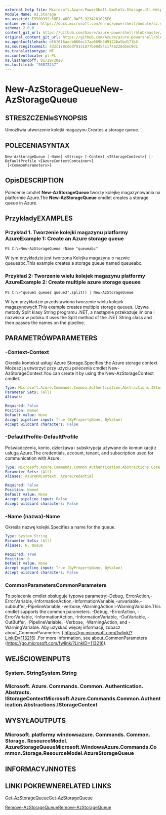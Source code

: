 ```yaml
---
external help file: Microsoft.Azure.PowerShell.Cmdlets.Storage.dll-Help.xml
Module Name: Az.Storage
ms.assetid: E9500392-6BE1-46EC-9AF5-9234281025E6
online version: https://docs.microsoft.com/en-us/powershell/module/az.storage/new-azstoragequeue
schema: 2.0.0
content_git_url: https://github.com/Azure/azure-powershell/blob/master/src/Storage/Storage.Management/help/New-AzStorageQueue.md
original_content_git_url: https://github.com/Azure/azure-powershell/blob/master/src/Storage/Storage.Management/help/New-AzStorageQueue.md
ms.openlocfilehash: df6f616aacb066ec17aa089b8d91226a5bd171b8
ms.sourcegitcommit: 4d2c178cd6df9151877b08d54c1f4a228dbec9d1
ms.translationtype: MT
ms.contentlocale: pl-PL
ms.lasthandoff: 01/29/2020
ms.locfileid: "93872247"
---
```

# <span data-ttu-id="dfd62-101">New-AzStorageQueue</span><span class="sxs-lookup"><span data-stu-id="dfd62-101">New-AzStorageQueue</span></span>

## <span data-ttu-id="dfd62-102">STRESZCZENIe</span><span class="sxs-lookup"><span data-stu-id="dfd62-102">SYNOPSIS</span></span>
<span data-ttu-id="dfd62-103">Umożliwia utworzenie kolejki magazynu.</span><span class="sxs-lookup"><span data-stu-id="dfd62-103">Creates a storage queue.</span></span>

## <span data-ttu-id="dfd62-104">POLECENIA</span><span class="sxs-lookup"><span data-stu-id="dfd62-104">SYNTAX</span></span>

```
New-AzStorageQueue [-Name] <String> [-Context <IStorageContext>] [-DefaultProfile <IAzureContextContainer>]
 [<CommonParameters>]
```

## <span data-ttu-id="dfd62-105">Opis</span><span class="sxs-lookup"><span data-stu-id="dfd62-105">DESCRIPTION</span></span>
<span data-ttu-id="dfd62-106">Polecenie cmdlet **New-AzStorageQueue** tworzy kolejkę magazynowania na platformie Azure.</span><span class="sxs-lookup"><span data-stu-id="dfd62-106">The **New-AzStorageQueue** cmdlet creates a storage queue in Azure.</span></span>

## <span data-ttu-id="dfd62-107">Przykłady</span><span class="sxs-lookup"><span data-stu-id="dfd62-107">EXAMPLES</span></span>

### <span data-ttu-id="dfd62-108">Przykład 1. Tworzenie kolejki magazynu platformy Azure</span><span class="sxs-lookup"><span data-stu-id="dfd62-108">Example 1: Create an Azure storage queue</span></span>
```
PS C:\>New-AzStorageQueue -Name "queueabc"
```

<span data-ttu-id="dfd62-109">W tym przykładzie jest tworzona Kolejka magazynu o nazwie queueabc.</span><span class="sxs-lookup"><span data-stu-id="dfd62-109">This example creates a storage queue named queueabc.</span></span>

### <span data-ttu-id="dfd62-110">Przykład 2: Tworzenie wielu kolejek magazynu platformy Azure</span><span class="sxs-lookup"><span data-stu-id="dfd62-110">Example 2: Create multiple azure storage queues</span></span>
```
PS C:\>"queue1 queue2 queue3".split() | New-AzStorageQueue
```

<span data-ttu-id="dfd62-111">W tym przykładzie przedstawiono tworzenie wielu kolejek magazynowych.</span><span class="sxs-lookup"><span data-stu-id="dfd62-111">This example creates multiple storage queues.</span></span>
<span data-ttu-id="dfd62-112">Używa metody Split klasy String programu .NET, a następnie przekazuje imiona i nazwiska w potoku.</span><span class="sxs-lookup"><span data-stu-id="dfd62-112">It uses the Split method of the .NET String class and then passes the names on the pipeline.</span></span>

## <span data-ttu-id="dfd62-113">PARAMETRÓW</span><span class="sxs-lookup"><span data-stu-id="dfd62-113">PARAMETERS</span></span>

### <span data-ttu-id="dfd62-114">-Context</span><span class="sxs-lookup"><span data-stu-id="dfd62-114">-Context</span></span>
<span data-ttu-id="dfd62-115">Określa kontekst usługi Azure Storage.</span><span class="sxs-lookup"><span data-stu-id="dfd62-115">Specifies the Azure storage context.</span></span>
<span data-ttu-id="dfd62-116">Możesz ją utworzyć przy użyciu polecenia cmdlet New-AzStorageContext.</span><span class="sxs-lookup"><span data-stu-id="dfd62-116">You can create it by using the New-AzStorageContext cmdlet.</span></span>

```yaml
Type: Microsoft.Azure.Commands.Common.Authentication.Abstractions.IStorageContext
Parameter Sets: (All)
Aliases:

Required: False
Position: Named
Default value: None
Accept pipeline input: True (ByPropertyName, ByValue)
Accept wildcard characters: False
```

### <span data-ttu-id="dfd62-117">-DefaultProfile</span><span class="sxs-lookup"><span data-stu-id="dfd62-117">-DefaultProfile</span></span>
<span data-ttu-id="dfd62-118">Poświadczenia, konto, dzierżawa i subskrypcja używane do komunikacji z usługą Azure.</span><span class="sxs-lookup"><span data-stu-id="dfd62-118">The credentials, account, tenant, and subscription used for communication with Azure.</span></span>

```yaml
Type: Microsoft.Azure.Commands.Common.Authentication.Abstractions.Core.IAzureContextContainer
Parameter Sets: (All)
Aliases: AzureRmContext, AzureCredential

Required: False
Position: Named
Default value: None
Accept pipeline input: False
Accept wildcard characters: False
```

### <span data-ttu-id="dfd62-119">-Name (nazwa)</span><span class="sxs-lookup"><span data-stu-id="dfd62-119">-Name</span></span>
<span data-ttu-id="dfd62-120">Określa nazwę kolejki.</span><span class="sxs-lookup"><span data-stu-id="dfd62-120">Specifies a name for the queue.</span></span>

```yaml
Type: System.String
Parameter Sets: (All)
Aliases: N, Queue

Required: True
Position: 0
Default value: None
Accept pipeline input: True (ByPropertyName, ByValue)
Accept wildcard characters: False
```

### <span data-ttu-id="dfd62-121">CommonParameters</span><span class="sxs-lookup"><span data-stu-id="dfd62-121">CommonParameters</span></span>
<span data-ttu-id="dfd62-122">To polecenie cmdlet obsługuje typowe parametry:-Debug,-ErrorAction,-ErrorVariable,-InformationAction,-InformationVariable,-unvariable,-subbuffer,-PipelineVariable,-verbose,-WarningAction i-WarningVariable.</span><span class="sxs-lookup"><span data-stu-id="dfd62-122">This cmdlet supports the common parameters: -Debug, -ErrorAction, -ErrorVariable, -InformationAction, -InformationVariable, -OutVariable, -OutBuffer, -PipelineVariable, -Verbose, -WarningAction, and -WarningVariable.</span></span> <span data-ttu-id="dfd62-123">Aby uzyskać więcej informacji, zobacz about_CommonParameters ( https://go.microsoft.com/fwlink/?LinkID=113216) .</span><span class="sxs-lookup"><span data-stu-id="dfd62-123">For more information, see about_CommonParameters (https://go.microsoft.com/fwlink/?LinkID=113216).</span></span>

## <span data-ttu-id="dfd62-124">WEJŚCIOWE</span><span class="sxs-lookup"><span data-stu-id="dfd62-124">INPUTS</span></span>

### <span data-ttu-id="dfd62-125">System. String</span><span class="sxs-lookup"><span data-stu-id="dfd62-125">System.String</span></span>

### <span data-ttu-id="dfd62-126">Microsoft. Azure. Commands. Common. Authentication. Abstracts. IStorageContext</span><span class="sxs-lookup"><span data-stu-id="dfd62-126">Microsoft.Azure.Commands.Common.Authentication.Abstractions.IStorageContext</span></span>

## <span data-ttu-id="dfd62-127">WYSYŁA</span><span class="sxs-lookup"><span data-stu-id="dfd62-127">OUTPUTS</span></span>

### <span data-ttu-id="dfd62-128">Microsoft. platformy windowsazure. Commands. Common. Storage. ResourceModel. AzureStorageQueue</span><span class="sxs-lookup"><span data-stu-id="dfd62-128">Microsoft.WindowsAzure.Commands.Common.Storage.ResourceModel.AzureStorageQueue</span></span>

## <span data-ttu-id="dfd62-129">INFORMACYJN</span><span class="sxs-lookup"><span data-stu-id="dfd62-129">NOTES</span></span>

## <span data-ttu-id="dfd62-130">LINKI POKREWNE</span><span class="sxs-lookup"><span data-stu-id="dfd62-130">RELATED LINKS</span></span>

[<span data-ttu-id="dfd62-131">Get-AzStorageQueue</span><span class="sxs-lookup"><span data-stu-id="dfd62-131">Get-AzStorageQueue</span></span>](./Get-AzStorageQueue.md)

[<span data-ttu-id="dfd62-132">Remove-AzStorageQueue</span><span class="sxs-lookup"><span data-stu-id="dfd62-132">Remove-AzStorageQueue</span></span>](./Remove-AzStorageQueue.md)


